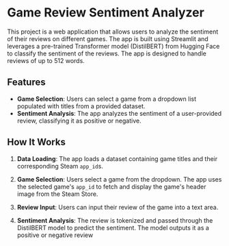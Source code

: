 # Game Review Sentiment Analyzer

This project is a web application that allows users to analyze the sentiment of their reviews on different games. The app is built using Streamlit and leverages a pre-trained Transformer model (DistilBERT) from Hugging Face to classify the sentiment of the reviews. The app is designed to handle reviews of up to 512 words.

## Features

- **Game Selection**: Users can select a game from a dropdown list populated with titles from a provided dataset.
- **Sentiment Analysis**: The app analyzes the sentiment of a user-provided review, classifying it as positive or negative.

## How It Works

1. **Data Loading**: The app loads a dataset containing game titles and their corresponding Steam `app_id`s.

2. **Game Selection**: Users select a game from the dropdown. The app uses the selected game's `app_id` to fetch and display the game's header image from the Steam Store.

3. **Review Input**: Users can input their review of the game into a text area.

4. **Sentiment Analysis**: The review is tokenized and passed through the DistilBERT model to predict the sentiment. The model outputs it as a positive or negative review
